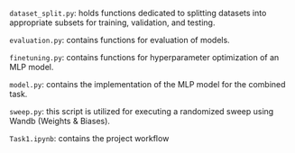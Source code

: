 
`dataset_split.py`: holds functions dedicated to splitting datasets into appropriate subsets for training, validation, and testing.

`evaluation.py`: contains functions for evaluation of models. 

`finetuning.py`: contains functions for hyperparameter optimization of an MLP model.

`model.py`: contains the implementation of the MLP model for the combined task.

`sweep.py`: this script is utilized for executing a randomized sweep using Wandb (Weights & Biases).

`Task1.ipynb`: contains the project workflow

